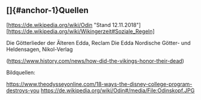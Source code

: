 



[]{#anchor-1}Quellen
--------------------


[https://de.wikipedia.org/wiki/Odin "Stand 12.11.2018"]
[https://de.wikipedia.org/wiki/Wikingerzeit#Soziale_Regeln]
[](https://de.wikipedia.org/wiki/Holmgang)
[](https://en.wikipedia.org/wiki/Medieval_Scandinavian_law)
[](https://books.google.ch/books?id=FOBNoEZR6mwC&pg=PA13&lpg=PA13&dq=gesetze+wikinger&source=bl&ots=P2vuVsxW_L&sig=f_k_ffZ2hGiYyOODpLgG-xJdDxY&hl=de&sa=X&ved=2ahUKEwjF8IWKtNffAhUPZVAKHQwvCR8Q6AEwCnoECAcQAQ#v=onepage&q=gesetze%20wikinger&f=false)
[](https://www.planet-wissen.de/kultur/voelker/wikinger/pwiediegesellschaftderwikinger100.html)
[](http://www.geschichteinchronologie.ch/natur/baum/baum-Linde-sommerlinde-winterlinde.html)
[](https://www.historyonthenet.com/viking-law-and-government-the-thing/)
[](http://www.viking.no/e/life/elaws.htm)
[](http://www.bbc.co.uk/schools/primaryhistory/vikings/viking_settlements/)
[](https://en.wikipedia.org/wiki/Trade_during_the_Viking_Age)
[](https://www.historyonthenet.com/vikings-as-traders)
[](https://en.natmus.dk/historical-knowledge/denmark/prehistoric-period-until-1050-ad/the-viking-age/expeditions-and-raids/trade-in-the-viking-period/)
[](https://www.thoughtco.com/viking-trading-and-exchange-networks-173147)
[](https://www.history.com/news/6-viking-leaders-you-should-know)

[](https://de.wikipedia.org/wiki/Tyr "Stand 25.12.2018")
[](a.org/wiki/Nordgermanische_Religion#Eisenzeit "Stand 20.01.2018")
[](https://www.reclam.de/data/media/978-3-15-000782-2.pdf "Stand 08.01.2019" )
[](https://en.wikipedia.org/wiki/Vikings "Stand 08.10.2018" )
[](https://books.google.ch/books?id=FOBNoEZR6mwC&pg=PA13&lpg=PA13&dq=gesetze+wikinger&source=bl&ots=P2vuVsxW_L&sig=f_k_ffZ2hGiYyOODpLgG-xJdDxY&hl=de&sa=X&ved=2ahUKEwjF8IWKtNffAhUPZVAKHQwvCR8Q6AEwCnoECAcQAQ#v=onepage&q=gesetze%20wikinger&f=false)
[](https://en.wikipedia.org/wiki/Medieval_Scandinavian_law)

[](https://www.planet-wissen.de/kultur/voelker/wikinger/pwiediegesellschaftderwikinger100.html)
[](http://www.geschichteinchronologie.ch/natur/baum/baum-Linde-sommerlinde-winterlinde.html)
[](http://www.viking.no/e/life/elaws.htm)
[](http://www.bbc.co.uk/schools/primaryhistory/vikings/viking_settlements)
[](https://en.wikipedia.org/wiki/Trade_during_the_Viking_Age)
[](https://en.natmus.dk/historical-knowledge/denmark/prehistoric-period-until-1050-ad/the-viking-age/expeditions-and-raids/trade-in-the-viking-period/)
[](https://www.thoughtco.com/viking-trading-and-exchange-networks-173147)
[](https://www.historyonthenet.com/vikings-as-traders)
[](https://www.historyonthenet.com/viking-law-and-government-the-thing/)

Die Götterlieder der Älteren Edda, Reclam
Die Edda Nordische Götter- und Heldensagen, Nikol-Verlag

[](https://de.wikipedia.org/wiki/Nordgermanische_Religion#Opfer "Stand 20.01.2018")
(https://www.history.com/news/how-did-the-vikings-honor-their-dead)

Bildquellen:

https://www.theodysseyonline.com/18-ways-the-disney-college-program-destroys-you
https://de.wikipedia.org/wiki/Odin#/media/File:Odinskopf.JPG
